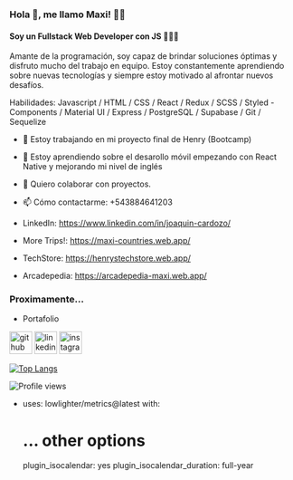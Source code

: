 ### Hola 👋, me llamo Maxi! 👦🏽
####  Soy un Fullstack Web Developer con JS 👨🏽‍💻
Amante de la programación, soy capaz de brindar soluciones óptimas y disfruto mucho del trabajo en equipo. Estoy constantemente aprendiendo sobre nuevas tecnologías y siempre estoy motivado al afrontar nuevos desafíos.

Habilidades: Javascript / HTML / CSS  / React / Redux / SCSS / Styled - Components / Material UI / Express / PostgreSQL / Supabase / Git / Sequelize

- 🔭 Estoy trabajando en mi proyecto final de Henry (Bootcamp) 
- 🌱 Estoy aprendiendo sobre el desarollo móvil empezando con React Native y mejorando mi nivel de inglés 
- 👯 Quiero colaborar con proyectos. 
- 📫 Cómo contactarme: +543884641203 

- LinkedIn: https://www.linkedin.com/in/joaquin-cardozo/

- More Trips!: https://maxi-countries.web.app/

- TechStore: https://henrystechstore.web.app/

- Arcadepedia: https://arcadepedia-maxi.web.app/

### Proximamente...

- Portafolio

[<img src='https://cdn.jsdelivr.net/npm/simple-icons@3.0.1/icons/github.svg' alt='github' height='40'>](https://github.com/mlmaxi98)  [<img src='https://cdn.jsdelivr.net/npm/simple-icons@3.0.1/icons/linkedin.svg' alt='linkedin' height='40'>](https://www.linkedin.com/in/joaquin-cardozo/)  [<img src='https://cdn.jsdelivr.net/npm/simple-icons@3.0.1/icons/instagram.svg' alt='instagram' height='40'>](https://www.instagram.com/mlmaxi98/)  

[![Top Langs](https://github-readme-stats.vercel.app/api/top-langs/?username=mlmaxi98)](https://github.com/anuraghazra/github-readme-stats)

![Profile views](https://gpvc.arturio.dev/mlmaxi98)  

- uses: lowlighter/metrics@latest
  with:
    # ... other options
    plugin_isocalendar: yes
    plugin_isocalendar_duration: full-year 
